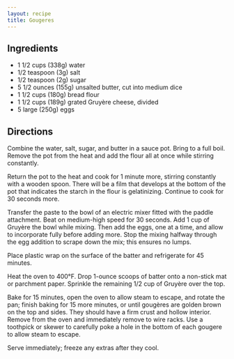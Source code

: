 ```yaml
---
layout: recipe
title: Gougeres
---
```


## Ingredients

* 1 1/2 cups (338g) water
* 1/2 teaspoon (3g) salt
* 1/2 teaspoon (2g) sugar
* 5 1/2 ounces (155g) unsalted butter, cut into medium dice
* 1 1/2 cups (180g) bread flour
* 1 1/2 cups (189g) grated Gruyère cheese, divided
* 5 large (250g) eggs

## Directions

Combine the water, salt, sugar, and butter in a sauce pot. Bring to a full boil. Remove the pot from the heat and add the flour all at once while stirring constantly. 

Return the pot to the heat and cook for 1 minute more, stirring constantly with a wooden spoon. There will be a film that develops at the bottom of the pot that indicates the starch in the flour is gelatinizing. Continue to cook for 30 seconds more. 

Transfer the paste to the bowl of an electric mixer fitted with the paddle attachment. Beat on medium-high speed for 30 seconds. Add 1 cup of Gruyère the bowl while mixing. Then add the eggs, one at a time, and allow to incorporate fully before adding more. Stop the mixing halfway through the egg addition to scrape down the mix; this ensures no lumps. 

Place plastic wrap on the surface of the batter and refrigerate for 45 minutes. 

Heat the oven to 400°F. Drop 1-ounce scoops of batter onto a non-stick mat or parchment paper. Sprinkle the remaining 1/2 cup of Gruyère over the top. 

Bake for 15 minutes, open the oven to allow steam to escape, and rotate the pan; finish baking for 15 more minutes, or until gougères are golden brown on the top and sides. They should have a firm crust and hollow interior. Remove from the oven and immediately remove to wire racks. Use a toothpick or skewer to carefully poke a hole in the bottom of each gougere to allow steam to escape.

Serve immediately; freeze any extras after they cool.
